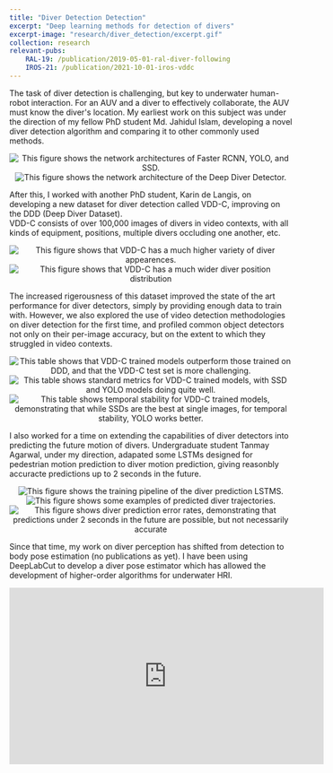 ```yaml
---
title: "Diver Detection Detection"
excerpt: "Deep learning methods for detection of divers"
excerpt-image: "research/diver_detection/excerpt.gif"
collection: research
relevant-pubs: 
    RAL-19: /publication/2019-05-01-ral-diver-following
    IROS-21: /publication/2021-10-01-iros-vddc
---
```

The task of diver detection is challenging, but key to underwater human-robot interaction. For an AUV and a diver to effectively collaborate, the AUV must know the diver's location.
My earliest work on this subject was under the direction of my fellow PhD student Md. Jahidul Islam, developing a novel diver detection algorithm and comparing it to other commonly used methods.

<div align="center">
    <img alt="This figure shows the network architectures of Faster RCNN, YOLO, and SSD." src="https://michaelscottfulton.com/images/research/diver_detection/standard_examples.png">
    <img alt="This figure shows the network architecture of the Deep Diver Detector." src="https://michaelscottfulton.com/images/research/diver_detection/detector.png">
</div>

After this, I worked with another PhD student, Karin de Langis, on developing a new dataset for diver detection called VDD-C, improving on the DDD (Deep Diver Dataset).  
VDD-C consists of over 100,000 images of divers in video contexts, with all kinds of equipment, positions, multiple divers occluding one another, etc. 

<div align="center">
    <img alt="This figure shows that VDD-C has a much higher variety of diver appearences." src="https://michaelscottfulton.com/images/research/diver_detection/vddc_dists_a.png">
    <img alt="This figure shows that VDD-C has a much wider diver position distribution" src="https://michaelscottfulton.com/images/research/diver_detection/vddc_dists_b.png">
</div>

The increased rigerousness of this dataset improved the state of the art performance for diver detectors, simply by providing enough data to train with. 
However, we also explored the use of video detection methodologies on diver detection for the first time, and profiled common object detectors not only on their per-image accuracy, but on the extent to which they struggled in video contexts.

<div align="center">
    <img alt="This table shows that VDD-C trained models outperform those trained on DDD, and that the VDD-C test set is more challenging." src="https://michaelscottfulton.com/images/research/diver_detection/vddc_ddd.png">
    <img alt="This table shows standard metrics for VDD-C trained models, with SSD and YOLO models doing quite well." src="https://michaelscottfulton.com/images/research/diver_detection/vddc_res.png">
    <img alt="This table shows temporal stability for VDD-C trained models, demonstrating that while SSDs are the best at single images, for temporal stability, YOLO works better." src="https://michaelscottfulton.com/images/research/diver_detection/stability.png">
</div>

I also worked for a time on extending the capabilities of diver detectors into predicting the future motion of divers. Undergraduate student Tanmay Agarwal, under my direction, adapated some LSTMs designed for pedestrian motion prediction to diver motion prediction, giving reasonbly accuracte predictions up to 2 seconds in the future.

<div align="center">
    <img alt="This figure shows the training pipeline of the diver prediction LSTMS." src="https://michaelscottfulton.com/images/research/diver_detection/lstm_training.png">
    <img alt="This figure shows some examples of predicted diver trajectories." src="https://michaelscottfulton.com/images/research/diver_detection/lstm_preds.png">
    <img alt="This figure shows diver prediction error rates, demonstrating that predictions under 2 seconds in the future are possible, but not necessarily accurate" src="https://michaelscottfulton.com/images/research/diver_detection/lstm_error.png">
</div>

Since that time, my work on diver perception has shifted from detection to body pose estimation (no publications as yet). 
I have been using DeepLabCut to develop a diver pose estimator which has allowed the development of higher-order algorithms for underwater HRI.

<iframe width="560" height="315" src="https://www.youtube.com/embed/m6-FUF4XOdg" title="YouTube video player" frameborder="0" allow="accelerometer; autoplay; clipboard-write; encrypted-media; gyroscope; picture-in-picture" allowfullscreen></iframe>